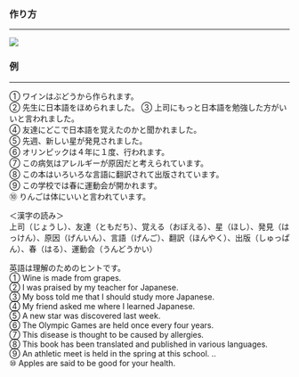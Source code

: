 ### 作り方
***
<img src="https://www.mlcjapanese.co.jp/img/ukemi_tsukurikata.png"/>

### 例
***
① ワインはぶどうから作られます。  
② 先生に日本語をほめられました。
③ 上司にもっと日本語を勉強した方がいいと言われました。  
④ 友達にどこで日本語を覚えたのかと聞かれました。  
⑤ 先週、新しい星が発見されました。  
⑥ オリンピックは４年に１度、行われます。  
⑦ この病気はアレルギーが原因だと考えられています。  
⑧ この本はいろいろな言語に翻訳されて出版されています。  
⑨ この学校では春に運動会が開かれます。  
⑩ りんごは体にいいと言われています。

  
＜漢字の読み＞  
上司（じょうし）、友達（ともだち）、覚える（おぼえる）、星（ほし）、発見（はっけん）、原因（げんいん）、言語（げんご）、翻訳（ほんやく）、出版（しゅっぱん）、春（はる）、運動会（うんどうかい）
  
英語は理解のためのヒントです。  
① Wine is made from grapes.  
② I was praised by my teacher for Japanese.  
③ My boss told me that I should study more Japanese.  
④ My friend asked me where I learned Japanese.  
⑤ A new star was discovered last week.  
⑥ The Olympic Games are held once every four years.  
⑦ This disease is thought to be caused by allergies.  
⑧ This book has been translated and published in various languages.  
⑨ An athletic meet is held in the spring at this school. ‥  
⑩ Apples are said to be good for your health.